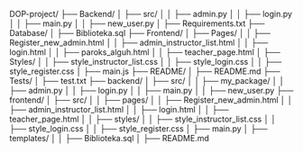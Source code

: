 DOP-project/
├── Backend/
│   ├── src/
│   │   ├── admin.py
│   │   ├── login.py
│   │   ├── main.py
│   │   ├── new_user.py
│   ├── Requirements.txt
├── Database/
│   ├── Biblioteka.sql
├── Frontend/
│   ├── Pages/
│   │   ├── Register_new_admin.html
│   │   ├── admin_instructor_list.html
│   │   ├── login.html
│   │   ├── paroks_alguh.html
│   │   ├── teacher_page.html
│   ├── Styles/
│   │   ├── style_instructor_list.css
│   │   ├── style_login.css
│   │   ├── style_register.css
│   ├── main.js
├── README/
│   ├── README.md
├── Tests/
│   ├── test.txt
├── backend/
│   ├── src/
│   │   ├── my_package/
│   │       ├── admin.py
│   │       ├── login.py
│   │       ├── main.py
│   │       ├── new_user.py
├── frontend/
│   ├── src/
│   │   ├── pages/
│   │       ├── Register_new_admin.html
│   │       ├── admin_instructor_list.html
│   │       ├── login.html
│   │       ├── teacher_page.html
│   │   ├── styles/
│   │       ├── style_instructor_list.css
│   │       ├── style_login.css
│   │       ├── style_register.css
│   ├── main.py
│   ├── templates/
│   │   ├── Biblioteka.sql
│   ├── README.md
